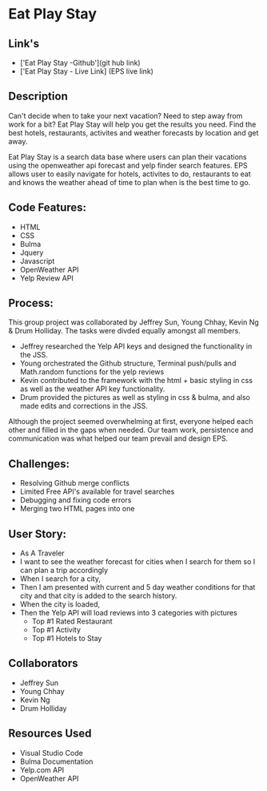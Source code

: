 # Eat Play Stay
## Link's
* ['Eat Play Stay -Github'](git hub link)
* ['Eat Play Stay - Live Link] (EPS live link)

<!-- screen shots here -->

## Description
Can't decide when to take your next vacation? Need to step away from work for a bit? Eat Play Stay will help you get the results you need. Find the best hotels, restaurants, activites and weather forecasts by location and get away.

Eat Play Stay is a search data base where users can plan their vacations using the openweather api forecast and yelp finder search features. EPS allows user to easily navigate for hotels, activites to do, restaurants to eat and knows the weather ahead of time to plan when is the best time to go. 

## Code Features:
* HTML
* CSS
* Bulma
* Jquery
* Javascript
* OpenWeather API
* Yelp Review API

## Process:
This group project was collaborated by Jeffrey Sun, Young Chhay, Kevin Ng & Drum Holliday. The tasks were divded equally amongst all members.
* Jeffrey researched the Yelp API keys and designed the functionality in the JSS.
* Young orchestrated the Github structure, Terminal push/pulls and Math.random functions for the yelp reviews
* Kevin contributed to the framework with the html + basic styling in css as well as the weather API key functionality.
* Drum provided the pictures as well as styling in css & bulma, and also made edits and corrections in the JSS.
  
Although the project seemed overwhelming at first, everyone helped each other and filled in the gaps when needed. Our team work, persistence and communication was what helped our team prevail and design EPS. 

## Challenges:
* Resolving Github merge conflicts 
* Limited Free API's available for travel searches
* Debugging and fixing code errors
* Merging two HTML pages into one 

## User Story:
* As A Traveler
* I want to see the weather forecast for cities when I search for them so I can plan a trip accordingly
* When I search for a city,
* Then I am presented with current and 5 day weather conditions for that city and that city is added to the search history.
* When the city is loaded,
* Then the Yelp API will load reviews into 3 categories with pictures 
  * Top #1 Rated Restaurant
  * Top #1 Activity
  * Top #1 Hotels to Stay

## Collaborators
* Jeffrey Sun
* Young Chhay
* Kevin Ng
* Drum Holliday

## Resources Used
* Visual Studio Code
* Bulma Documentation
* Yelp.com API
* OpenWeather API
